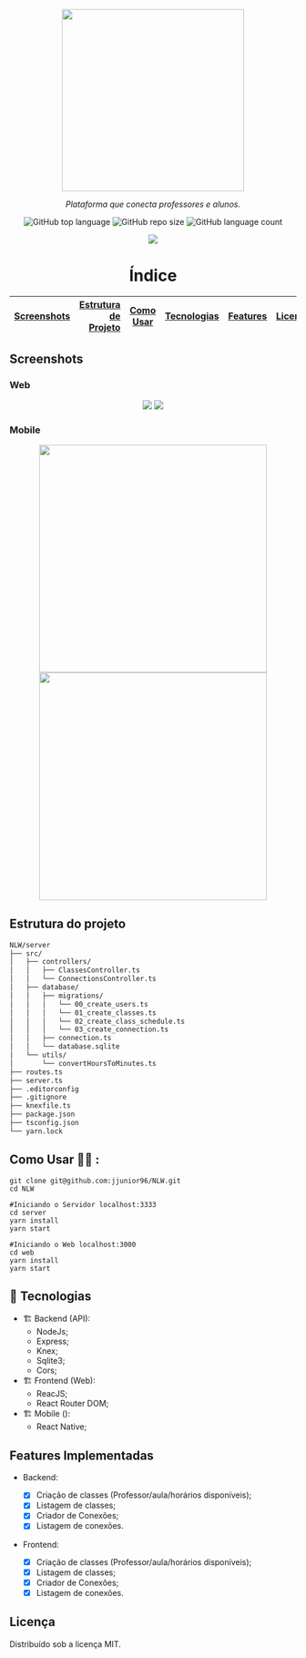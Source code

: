 <!--
*** Obrigado por estar vendo o nosso README!
*** Se você tiver alguma sugestão que possa melhorá-lo, dê um fork no repositório e crie uma Pull Request
*** ou abra uma Issue com a tag "sugestão". :D
-->

<p align="center">
<img src="https://user-images.githubusercontent.com/47749249/89240844-b897e700-d5d3-11ea-850d-5f95d08833c7.png" width="320px"/>
<p align="center"><i>Plataforma que conecta professores e alunos.</i></p>
</p>

<p align="center">
<img alt="GitHub top language" src="https://img.shields.io/github/languages/top/jjunior96/NLW?color=%236842c2">
<img alt="GitHub repo size" src="https://img.shields.io/github/repo-size/jjunior96/NLW?color=%236842c2&logoColor=%236842c2" />
<img alt="GitHub language count" src="https://img.shields.io/github/languages/count/jjunior96/NLW?color=%236842c2">
</p>

<p align="center">
  <img src="https://img.shields.io/npm/l/react-native-template-rocketseat-advanced.svg)](https://choosealicense.com/licenses/mit">
</p>

<h1 align="center">Índice</h1>
 
[Screenshots](#screenshots)  | [Estrutura de Projeto](#estrutura-do-projeto)  | [Como Usar](#como-usar)  | [Tecnologias](#rocket-tecnologias)  |  [Features](#features-implementadas)  |  [Licença](#licença)  
:-------:                  | ------:                                        |:-------:                 | ------:                             | ------:                               | ------:

## Screenshots

### Web

<p align="center">
<img src="https://user-images.githubusercontent.com/30422190/89197232-ca509e80-d581-11ea-9fa4-b0ab23fec2e4.png">
<img src="https://user-images.githubusercontent.com/30422190/89197238-ccb2f880-d581-11ea-8f96-90583fe94b35.png">
</p>

### Mobile

<p align="center">
<img src="https://user-images.githubusercontent.com/30422190/89578716-f893df80-d808-11ea-9f37-a58beeba0451.jpg" width="400">
<img src="https://user-images.githubusercontent.com/30422190/89578719-faf63980-d808-11ea-96b5-ed359d2647c1.jpg" width="400">
</p>

## Estrutura do projeto

```bash
NLW/server
├── src/
│   ├── controllers/
│   │   ├── ClassesController.ts
│   │   └── ConnectionsController.ts
│   ├── database/
│   │   ├── migrations/
│   │   │   └── 00_create_users.ts
│   │   │   └── 01_create_classes.ts
│   │   │   └── 02_create_class_schedule.ts
│   │   │   └── 03_create_connection.ts
│   │   ├── connection.ts
│   │   └── database.sqlite
│   └── utils/
│       └── convertHoursToMinutes.ts
├── routes.ts
├── server.ts
├── .editorconfig
├── .gitignore
├── knexfile.ts
├── package.json
├── tsconfig.json
└── yarn.lock
```

## Como Usar 👨‍💻️ :

```shell
git clone git@github.com:jjunior96/NLW.git
cd NLW

#Iniciando o Servidor localhost:3333
cd server
yarn install
yarn start

#Iniciando o Web localhost:3000
cd web
yarn install
yarn start
```

## :rocket: Tecnologias

- 🏗️ Backend (API):
  - NodeJs;
  - Express;
  - Knex;
  - Sqlite3;
  - Cors;
- 🏗️ Frontend (Web):
  - ReacJS;
  - React Router DOM;
- 🏗️ Mobile ():
  - React Native;

## Features Implementadas

- Backend:

  - [x] Criação de classes (Professor/aula/horários disponíveis);
  - [x] Listagem de classes;
  - [x] Criador de Conexões;
  - [x] Listagem de conexões.

- Frontend:
  - [x] Criação de classes (Professor/aula/horários disponíveis);
  - [x] Listagem de classes;
  - [x] Criador de Conexões;
  - [x] Listagem de conexões.

## Licença

Distribuído sob a licença MIT.
